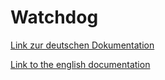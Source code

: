 # Watchdog

[Link zur deutschen Dokumentation](https://www.symcon.de/de/service/dokumentation/modulreferenz/watchdog/)

[Link to the english documentation](https://www.symcon.de/en/service/documentation/module-reference/watchdog/)